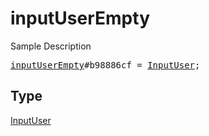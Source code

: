 # inputUserEmpty

Sample Description

<pre>
<a href="../constructor/inputUserEmpty.md">inputUserEmpty</a>#b98886cf = <a href="../type/InputUser.md">InputUser</a>;</pre>

## Type

<a href="../type/InputUser.md">InputUser</a>
